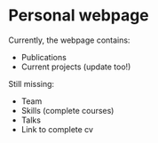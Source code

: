 # Personal webpage 

Currently, the webpage contains: 
- Publications
- Current projects (update too!)

Still missing: 
- Team
- Skills (complete courses)
- Talks
- Link to complete cv
